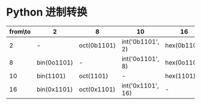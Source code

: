 # Python 进制转换


| from\to | 2           | 8           | 10                | 16          |
| ------- | ----------- | ----------- | ----------------- | ----------- |
| 2       | -           | oct(0b1101) | int('0b1101', 2)  | hex(0b1101) |
| 8       | bin(0o1101) | -           | int('0o1101', 8)  | hex(0o1101) |
| 10      | bin(1101)   | oct(1101)   | -                 | hex(1101)   |
| 16      | bin(0x1101) | oct(0x1101) | int('0x1101', 16) | -           |

